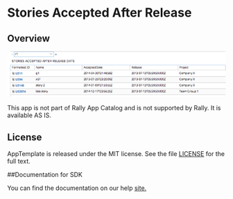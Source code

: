 Stories Accepted After Release
=========================

## Overview

![](pic.png)

This app is not part of Rally App Catalog and is not supported by Rally. It is available AS IS.

## License

AppTemplate is released under the MIT license.  See the file [LICENSE](./LICENSE) for the full text.

##Documentation for SDK

You can find the documentation on our help [site.](https://help.rallydev.com/apps/2.0rc3/doc/)

